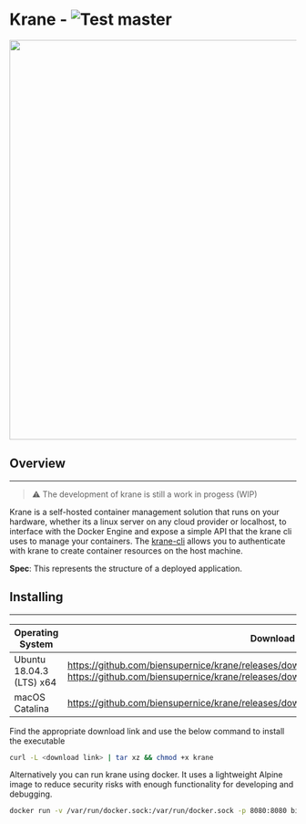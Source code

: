 # Krane - ![Test master](https://github.com/biensupernice/krane/workflows/test/badge.svg?branch=master)

<p align="center">
    <a href="https://github.com/biensupernice/krane">
        <img align="center" src="https://user-images.githubusercontent.com/21694364/89133914-371a5900-d4ee-11ea-9e7d-3ff5282c30f5.png" width="700"/>
    </a>
</p>

## Overview

---

> ⚠️ The development of krane is still a work in progess (WIP)

Krane is a self-hosted container management solution that runs on your hardware, whether its a linux server on any cloud provider or localhost, to interface with the Docker Engine and expose a simple API that the krane cli uses to manage your containers. The <a href="https://github.com/biensupernice/krane-cli">krane-cli</a> allows you to authenticate with krane to create container resources on the host machine.

<b>Spec</b>: This represents the structure of a deployed application.

## Installing

---

| Operating System         | Download Link                                                                                                                                                                             |
| ------------------------ | ----------------------------------------------------------------------------------------------------------------------------------------------------------------------------------------- |
| Ubuntu 18.04.3 (LTS) x64 | https://github.com/biensupernice/krane/releases/download/0.0.1/krane_0.0.1_linux_386.tar.gz https://github.com/biensupernice/krane/releases/download/0.0.1/krane_0.0.1_linux_amd64.tar.gz |
| macOS Catalina           | https://github.com/biensupernice/krane/releases/download/0.0.1/krane_0.0.1_darwin_amd64.tar.gz                                                                                            |

Find the appropriate download link and use the below command to install the executable

```sh
curl -L <download link> | tar xz && chmod +x krane
```

Alternatively you can run krane using docker. It uses a lightweight Alpine image to reduce security risks with enough functionality for developing and debugging.

```sh
docker run -v /var/run/docker.sock:/var/run/docker.sock -p 8080:8080 biensupernice/krane
```
